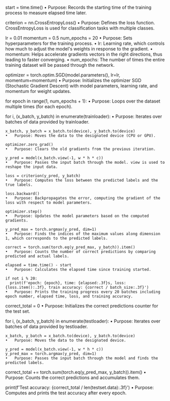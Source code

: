 start = time.time()
	•	Purpose: Records the starting time of the training process to measure elapsed time later.

criterion = nn.CrossEntropyLoss()
	•	Purpose: Defines the loss function. CrossEntropyLoss is used for classification tasks with multiple classes.

lr = 0.01
momentum = 0.5
num_epochs = 20
	•	Purpose: Sets hyperparameters for the training process.
	•	lr: Learning rate, which controls how much to adjust the model's weights in response to the gradient.
	•	momentum: Helps accelerate gradients vectors in the right directions, thus leading to faster converging.
	•	num_epochs: The number of times the entire training dataset will be passed through the network.

optimizer = torch.optim.SGD(model.parameters(), lr=lr, momentum=momentum)
	•	Purpose: Initializes the optimizer SGD (Stochastic Gradient Descent) with model parameters, learning rate, and momentum for weight updates.

for epoch in range(1, num_epochs + 1):
	•	Purpose: Loops over the dataset multiple times (for each epoch).

  for i, (x_batch, y_batch) in enumerate(trainloader):
	•	Purpose: Iterates over batches of data provided by trainloader.

    x_batch, y_batch = x_batch.to(device), y_batch.to(device)
	•	Purpose: Moves the data to the designated device (CPU or GPU).

    optimizer.zero_grad()
	•	Purpose: Clears the old gradients from the previous iteration.

    y_pred = model(x_batch.view(-1, w * h * c))
	•	Purpose: Passes the input batch through the model. view is used to reshape the input data.

    loss = criterion(y_pred, y_batch)
	•	Purpose: Computes the loss between the predicted labels and the true labels.

    loss.backward()
	•	Purpose: Backpropagates the error, computing the gradient of the loss with respect to model parameters.

    optimizer.step()
	•	Purpose: Updates the model parameters based on the computed gradients.

    y_pred_max = torch.argmax(y_pred, dim=1)
	•	Purpose: Finds the indices of the maximum values along dimension 1, which corresponds to the predicted labels.

    correct = torch.sum(torch.eq(y_pred_max, y_batch)).item()
	•	Purpose: Counts the number of correct predictions by comparing predicted and actual labels.

    elapsed = time.time() - start
	•	Purpose: Calculates the elapsed time since training started.

    if not i % 20:
      print(f'epoch: {epoch}, time: {elapsed:.3f}s, loss: {loss.item():.3f}, train accuracy: {correct / batch_size:.3f}')
	•	Purpose: Prints the training progress every 20 batches including epoch number, elapsed time, loss, and training accuracy.

  correct_total = 0
	•	Purpose: Initializes the correct predictions counter for the test set.

  for i, (x_batch, y_batch) in enumerate(testloader):
	•	Purpose: Iterates over batches of data provided by testloader.

    x_batch, y_batch = x_batch.to(device), y_batch.to(device)
	•	Purpose: Moves the data to the designated device.

    y_pred = model(x_batch.view(-1, w * h * c))
    y_pred_max = torch.argmax(y_pred, dim=1)
	•	Purpose: Passes the input batch through the model and finds the predicted labels.

  correct_total += torch.sum(torch.eq(y_pred_max, y_batch)).item()
	•	Purpose: Counts the correct predictions and accumulates them.

  print(f'Test accuracy: {correct_total / len(testset.data):.3f}')
	•	Purpose: Computes and prints the test accuracy after every epoch.